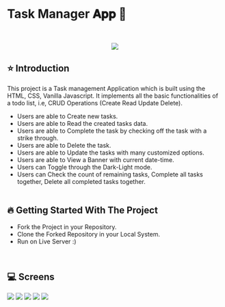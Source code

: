 # Task Manager 𝐀𝐩𝐩 🚀
 
<br/>
<p align="center">
 <img src="https://user-images.githubusercontent.com/111641844/44b5f67f-f440-4ae4-bffe-b511cfb8a39f.jpg">
</p>

## ⭐ Introduction

This project is a Task management Application which is built using the HTML, CSS, Vanilla Javascript. It implements all the basic functionalities of a todo list, i.e, CRUD Operations (Create Read Update Delete).

-  Users are able to Create new tasks.
-  Users are able to Read the created tasks data.
-  Users are able to Complete the task by checking off the task with a strike through.
-  Users are able to Delete the task.
-  Users are able to Update the tasks with many customized options.
-  Users are able to View a Banner with current date-time.
-  Users can Toggle through the Dark-Light mode.
-  Users can Check the count of remaining tasks, Complete all tasks together, Delete all completed tasks together.
   <br/>
   <br/>

## 🔥 Getting Started With The Project

-  Fork the Project in your Repository.
-  Clone the Forked Repository in your Local System.
-  Run on Live Server :)

<br/>

## 💻 Screens

<p align="justify">
<img src="https://user-images.githubusercontent.com/111641844/a6449029-f98c-4339-bcc9-0ab1f364533e.jpg
">
<img src="https://user-images.githubusercontent.com/111641844/1a9e75fb-dcd8-4ac8-9719-3e318dd2483f.jpg
">
<img src="https://user-images.githubusercontent.com/111641844/6d565235-c323-45ed-8bee-259e572e96af.jpg
">
<img src="https://user-images.githubusercontent.com/111641844/ec412aa0-e02d-42bb-b772-0ab75bca52a5.jpg
">
<img src="https://user-images.githubusercontent.com/111641844/12403fdd-9d70-4edd-9579-9eae2d0809cf.jpg
">
</p>
<br/>
